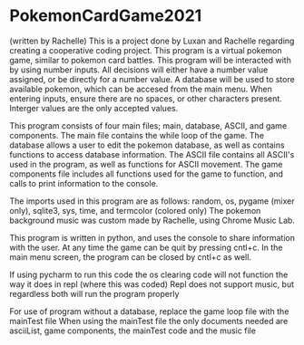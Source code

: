 # PokemonCardGame2021
(written by Rachelle)
This is a project done by Luxan and Rachelle regarding creating a cooperative coding project. This program is a virtual pokemon game, similar to pokemon card battles.
This program will be interacted with by using number inputs. All decisions will either have a number value assigned, or be directly for a number value. A database will be used to store available pokemon, which can be accesed from the main menu. When entering inputs, ensure there are no spaces, or other characters present. Interger values are the only accepted values.

This program consists of four main files; main, database, ASCII, and game components. The main file contains the while loop of the game. The database allows a user to edit the pokemon database, as well as contains functions to access database information. The ASCII file contains all ASCII's used in the program, as well as functions for ASCII movement. The game components file includes all functions used for the game to function, and calls to print information to the console.

The imports used in this program are as follows: random, os, pygame (mixer only), sqlite3, sys, time, and termcolor (colored only)
The pokemon background music was custom made by Rachelle, using Chrome Music Lab.

This program is written in python, and uses the console to share information with the user.
At any time the game can be quit by pressing cntl+c. In the main menu screen, the program can be closed by cntl+c as well.

If using pycharm to run this code the os clearing code will not function the way it does in repl (where this was coded)
Repl does not support music, but regardless both will run the program properly

For use of program without a database, replace the game loop file with the mainTest file
When using the mainTest file the only documents needed are asciiList, game components, the mainTest code and the music file

